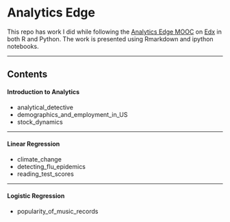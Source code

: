 
Analytics Edge
===
This repo has work I did while following the [Analytics Edge MOOC](https://www.edx.org/course/analytics-edge-mitx-15-071x-2) on [Edx](edx.org) in both R and Python.  The work is presented using Rmarkdown and ipython notebooks.

---

## Contents

#### Introduction to Analytics
* analytical_detective
* demographics_and_employment_in_US
* stock_dynamics

---

#### Linear Regression
* climate_change
* detecting_flu_epidemics
* reading_test_scores
 
---

#### Logistic Regression
* popularity_of_music_records
